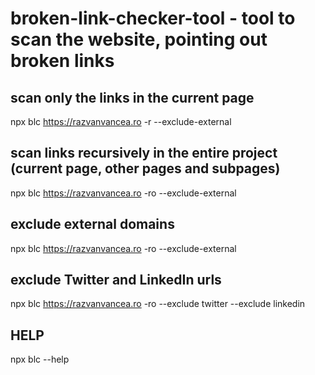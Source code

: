 # broken-link-checker-tool - tool to scan the website, pointing out broken links

## scan only the links in the current page
npx blc https://razvanvancea.ro -r --exclude-external  

## scan links recursively in the entire project (current page, other pages and subpages)
npx blc https://razvanvancea.ro -ro --exclude-external  


## exclude external domains
npx blc https://razvanvancea.ro -ro --exclude-external  


## exclude Twitter and LinkedIn urls
npx blc https://razvanvancea.ro -ro --exclude twitter --exclude linkedin  

## HELP
npx blc --help
